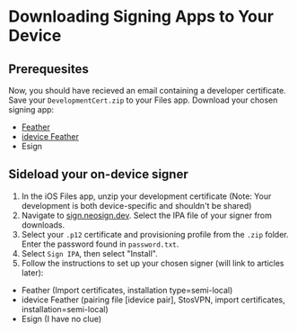 # Downloading Signing Apps to Your Device
## Prerequesites
Now, you should have recieved an email containing a developer certificate. Save your `DevelopmentCert.zip` to your Files app.
Download your chosen signing app:
- [Feather](https://github.com/khcrysalis/Feather/releases/latest/download/Feather-default.ipa)
- [idevice Feather](https://github.com/khcrysalis/Feather/releases/latest/download/Feather-pairing.ipa)
- Esign
## Sideload your on-device signer
1. In the iOS Files app, unzip your development certificate (Note: Your development is both device-specific and shouldn't be shared)
2. Navigate to [sign.neosign.dev](https://sign.neosign.dev). Select the IPA file of your signer from downloads.
3. Select your `.p12` certificate and provisioning profile from the `.zip` folder. Enter the password found in `password.txt`.
4. Select `Sign IPA`, then select "Install".
5. Follow the instructions to set up your chosen signer (will link to articles later):
- Feather (Import certificates, installation type=semi-local)
- idevice Feather (pairing file [idevice pair], StosVPN, import certificates, installation=semi-local)
- Esign (I have no clue)
